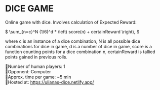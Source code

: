 # DICE GAME
 
 Online game with dice. Involves calculation of Expected Reward:

 $` \sum_{n=c}^N (1/6)^d * \left( score(n) + certainReward \right), `$

 where c is an instance of a dice combination, N is all possible dice combinations for dice in game, d is a number of dice in game, score is a function counting points for a dice combination n, certainReward is tallied points gained in previous rolls.   
 
 🎲Number of human players: 1  
 🎲Opponent: Computer  
 🎲Approx. time per game: ~5 min  
 🎲Hosted at: https://ulianas-dice.netlify.app/  



 
